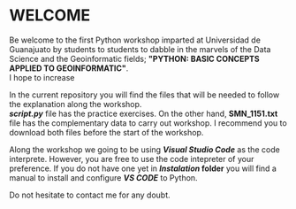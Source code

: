 # WELCOME
Be welcome to the first Python workshop imparted at Universidad de Guanajuato by students to students to dabble in the marvels of the Data Science and the Geoinformatic fields; **"PYTHON: BASIC CONCEPTS APPLIED TO GEOINFORMATIC"**.  
I hope to increase 

In the current repository you will find the files that will be needed to follow the explanation along the workshop.  
**_script.py_** file has the practice exercises. On the other hand, **SMN_1151.txt** file has the complementary data to carry out workshop. I recommend you to download both files before the start of the workshop.  
  
Along the workshop we going to be using **_Visual Studio Code_** as the code interprete. However, you are free to use the code intepreter of your preference. If you do not have one yet in **_Instalation_ folder** you will find a manual to install and configure **_VS CODE_** to Python.  
  
Do not hesitate to contact me for any doubt.